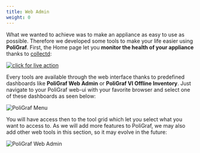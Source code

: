 ```yaml
---
title: Web Admin
weight: 0
---
```


What we wanted to achieve was to make an appliance as easy to use as possible. Therefore we developed some tools to make your life easier using **PoliGraf**. First, the Home page let you **monitor the health of your appliance** thanks to [collectd](https://collectd.org/):

[![click for live action](/media/poligraf_home_static.gif)](/media/poligraf_home.gif)

Every tools are available through the web interface thanks to predefined dashboards like **PoliGraf Web Admin** or **PoliGraf VI Offline Inventory**. Just navigate to your PoliGraf web-ui with your favorite browser and select one of these dashboards as seen below:

![PoliGraf Menu](/media/poligraf_menu1.gif)

You will have access then to the tool grid which let you select what you want to access to. As we will add more features to PoliGraf, we may also add other web tools in this section, so it may evolve in the future:

![PoliGraf Web Admin](/media/poligraf_web_admin.png)